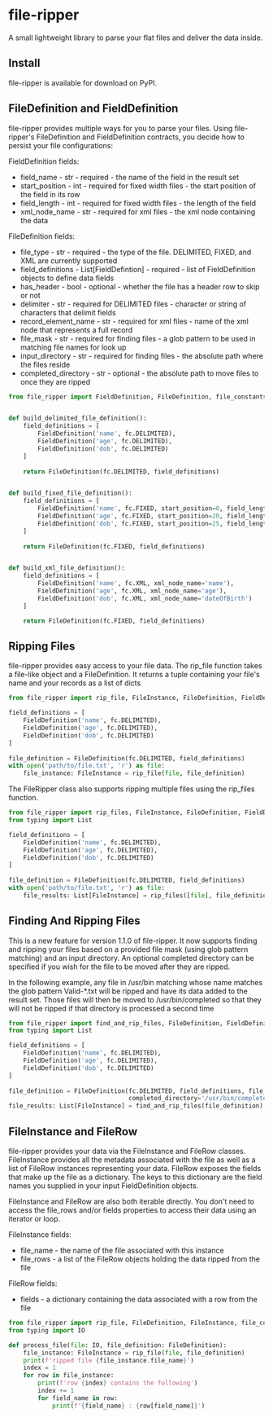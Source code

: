# file-ripper

A small lightweight library to parse your flat files and deliver the data inside.

## Install

file-ripper is available for download on PyPI.

## FileDefinition and FieldDefinition

file-ripper provides multiple ways for you to parse your files.  Using file-ripper's FileDefinition and FieldDefinition contracts, you decide how to persist your file configurations:

FieldDefinition fields:
- field_name - str - required -  the name of the field in the result set
- start_position - int - required for fixed width files - the start position of the field in its row
- field_length - int - required for fixed width files - the length of the field
- xml_node_name - str - required for xml files - the xml node containing the data

FileDefinition fields:
- file_type - str - required - the type of the file.  DELIMITED, FIXED, and XML are currently supported
- field_definitions - List[FieldDefintion] - required - list of FieldDefinition objects to define data fields
- has_header - bool - optional - whether the file has a header row to skip or not
- delimiter - str - required for DELIMITED files - character or string of characters that delimit fields
- record_element_name - str - required for xml files - name of the xml node that represents a full record
- file_mask - str - required for finding files - a glob pattern to be used in matching file names for look up
- input_directory - str - required for finding files - the absolute path where the files reside
- completed_directory - str - optional - the absolute path to move files to once they are ripped 

```python
from file_ripper import FieldDefinition, FileDefinition, file_constants as fc


def build_delimited_file_definition():
    field_definitions = [
        FieldDefinition('name', fc.DELIMITED),
        FieldDefinition('age', fc.DELIMITED),
        FieldDefinition('dob', fc.DELIMITED)
    ]
    
    return FileDefinition(fc.DELIMITED, field_definitions)


def build_fixed_file_definition():
    field_definitions = [
        FieldDefinition('name', fc.FIXED, start_position=0, field_length=20),
        FieldDefinition('age', fc.FIXED, start_position=20, field_length=5),
        FieldDefinition('dob', fc.FIXED, start_position=25, field_length=10)
    ]
    
    return FileDefinition(fc.FIXED, field_definitions)


def build_xml_file_definition():
    field_definitions = [
        FieldDefinition('name', fc.XML, xml_node_name='name'),
        FieldDefinition('age', fc.XML, xml_node_name='age'),
        FieldDefinition('dob', fc.XML, xml_node_name='dateOfBirth')
    ]

    return FileDefinition(fc.FIXED, field_definitions)

```


## Ripping Files

file-ripper provides easy access to your file data.  The rip_file function takes a file-like object and a FileDefinition.  It returns a tuple containing your file's name and your records as a list of dicts
 

```python
from file_ripper import rip_file, FileInstance, FileDefinition, FieldDefinition, file_constants as fc

field_definitions = [
    FieldDefinition('name', fc.DELIMITED),
    FieldDefinition('age', fc.DELIMITED),
    FieldDefinition('dob', fc.DELIMITED)
]
    
file_definition = FileDefinition(fc.DELIMITED, field_definitions)
with open('path/to/file.txt', 'r') as file:
    file_instance: FileInstance = rip_file(file, file_definition)    
```

The FileRipper class also supports ripping multiple files using the rip_files function.

```python
from file_ripper import rip_files, FileInstance, FileDefinition, FieldDefinition, file_constants as fc
from typing import List

field_definitions = [
    FieldDefinition('name', fc.DELIMITED),
    FieldDefinition('age', fc.DELIMITED),
    FieldDefinition('dob', fc.DELIMITED)
]
    
file_definition = FileDefinition(fc.DELIMITED, field_definitions)
with open('path/to/file.txt', 'r') as file:
    file_results: List[FileInstance] = rip_files([file], file_definition) 
```

## Finding And Ripping Files
This is a new feature for version 1.1.0 of file-ripper.  It now supports finding and ripping your files based on
a provided file mask (using glob pattern matching) and an input directory.  An optional completed directory can be specified
if you wish for the file to be moved after they are ripped.

In the following example, any file in /usr/bin matching whose name matches the glob pattern 
Valid-*.txt will be ripped and have its data added to the result set. Those files will then be moved to 
/usr/bin/completed so that they will not be ripped if that directory is processed a second time

```python
from file_ripper import find_and_rip_files, FileDefinition, FieldDefinition, FileInstance, file_constants as fc
from typing import List

field_definitions = [
    FieldDefinition('name', fc.DELIMITED),
    FieldDefinition('age', fc.DELIMITED),
    FieldDefinition('dob', fc.DELIMITED)
]
    
file_definition = FileDefinition(fc.DELIMITED, field_definitions, file_mask='Valid-*.txt', input_directory='/usr/bin',
                                 completed_directory='/usr/bin/completed')
file_results: List[FileInstance] = find_and_rip_files(file_definition)
``` 

## FileInstance and FileRow

file-ripper provides your data via the FileInstance and FileRow classes.  FileInstance provides all the metadata associated 
with the file as well as a list of FileRow instances representing your data.  FileRow exposes the fields that make up the file
as a dictionary.  The keys to this dictionary are the field names you supplied in your input FieldDefinition objects.

FileInstance and FileRow are also both iterable directly.  You don't need to access the file_rows and/or fields properties
to access their data using an iterator or loop. 

FileInstance fields:
- file_name - the name of the file associated with this instance
- file_rows - a list of the FileRow objects holding the data ripped from the file

FileRow fields:
- fields - a dictionary containing the data associated with a row from the file

```python
from file_ripper import rip_file, FileDefinition, FileInstance, file_constants as fc
from typing import IO

def process_file(file: IO, file_definition: FileDefinition):
    file_instance: FileInstance = rip_file(file, file_definition)
    print(f'ripped file {file_instance.file_name}')
    index = 1
    for row in file_instance:
        print(f'row {index} contains the following')
        index += 1
        for field_name in row:
            print(f'{field_name} : {row[field_name]}')
        
```